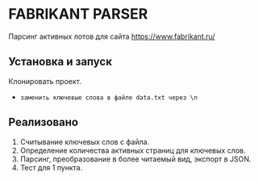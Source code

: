 # FABRIKANT PARSER
Парсинг активных лотов для сайта https://www.fabrikant.ru/

## Установка и запуск

Клонировать проект.
- `заменить ключевые слова в файле data.txt через \n`
## Реализовано

1. Считывание ключевых слов с файла.
2. Определение количества активных страниц для ключевых слов.
3. Парсинг, преобразование в более читаемый вид, экспорт в JSON.
4. Тест для 1 пункта.
